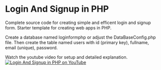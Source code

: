 # Login And Signup in PHP
 Complete source code for creating simple and efficent login and signup form. Starter template for creating web apps in PHP.
 
 Create a database named loginformphp or adjust the DataBaseConfig.php file. Then create the table named users with id (primary key), fullname, email (unique), password.
 
 Watch the youtube video for setup and detailed explanation.
 [![Login And Signup in PHP on YouTube](https://img.youtube.com/vi/yOTfQP8_vPA/hqdefault.jpg)](https://www.youtube.com/watch?v=yOTfQP8_vPA)
